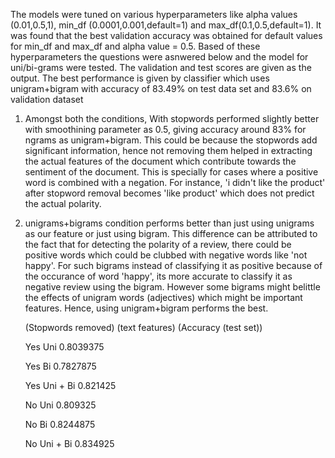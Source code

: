 The models were tuned on various hyperparameters like 
alpha values (0.01,0.5,1), min_df (0.0001,0.001,default=1) and max_df(0.1,0.5,default=1).
It was found that the best validation accuracy was obtained for default values for min_df and max_df and alpha value = 0.5.
Based of these hyperparameters the questions were asnwered below and the model for uni/bi-grams were tested.
The validation and test scores are given as the output.
The best performance is given by classifier which uses unigram+bigram with accuracy of 83.49% on test data set 
and 83.6% on validation dataset

1.
    Amongst both the conditions, With stopwords performed slightly better with smoothining parameter as 0.5,
    giving accuracy around 83% for ngrams as unigram+bigram. This could be because the stopwords  add significant information,
    hence not removing them helped in extracting the actual features of the document which contribute towards
    the sentiment of the document. This is specially for cases where a positive word is combined with a negation.
    For instance, 'i didn't like the product' after stopword removal becomes 'like product' which does not predict the actual polarity.
    
2. 
    unigrams+bigrams condition performs better than just using unigrams as our feature or just using bigram. 
    This difference can be attributed to the fact that for detecting the polarity of a review, 
    there could be positive words which could be clubbed with negative words like 'not happy'. 
    For such bigrams instead of classifying it as positive because of the occurance of word 'happy',
    its more accurate to classify it as negative review using the bigram. However some bigrams might belittle
    the effects of unigram words (adjectives) which might be important features. Hence, using unigram+bigram performs the best.
    
    (Stopwords removed) (text features) (Accuracy (test set))
    
    Yes Uni 0.8039375
    
    Yes Bi 0.7827875
    
    Yes Uni + Bi 0.821425
    
    No Uni 0.809325
    
    No Bi 0.8244875
    
    No Uni + Bi 0.834925
    

